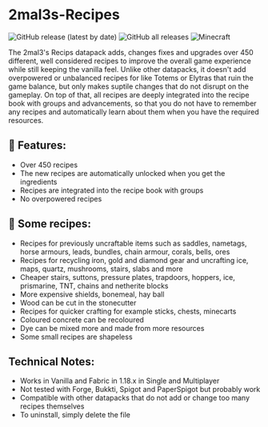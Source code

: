 # 2mal3s-Recipes
![GitHub release (latest by date)](https://img.shields.io/github/v/release/2mal3/2mal3s-Recipes?style=flat-square) ![GitHub all releases](https://img.shields.io/github/downloads/2mal3/2mal3s-Recipes/total?style=flat-square) ![Minecraft](https://img.shields.io/badge/Minecraft-1.18-orange?style=flat-square)

The 2mal3's Recips datapack adds, changes fixes and upgrades over 450 different, well considered recipes to improve the overall game experience while still keeping the vanilla feel. Unlike other datapacks, it doesn't add overpowered or unbalanced recipes for like Totems or Elytras that ruin the game balance, but only makes suptile changes that do not disrupt on the gameplay. On top of that, all recipes are deeply integrated into the recipe book with groups and advancements, so that you do not have to remember any recipes and automatically learn about them when you have the required resources.

## 📖 Features:
- Over 450 recipes
- The new recipes are automatically unlocked when you get the ingredients
- Recipes are integrated into the recipe book with groups
- No overpowered recipes

## 📝 Some recipes:
- Recipes for previously uncraftable items such as saddles, nametags, horse armours, leads, bundles, chain armour, corals, bells, ores
- Recipes for recycling iron, gold and diamond gear and uncrafting ice, maps, quartz, mushrooms, stairs, slabs and more
- Cheaper stairs, suttons, pressure plates, trapdoors, hoppers, ice, prismarine, TNT, chains and netherite blocks
- More expensive shields, bonemeal, hay ball
- Wood can be cut in the stonecutter
- Recipes for quicker crafting for example sticks, chests, minecarts
- Coloured concrete can be recoloured
- Dye can be mixed more and made from more resources
- Some small recipes are shapeless
 
## Technical Notes:
- Works in Vanilla and Fabric in 1.18.x in Single and Multiplayer
- Not tested with Forge, Bukkti, Spigot and PaperSpigot but probably work
- Compatible with other datapacks that do not add or change too many recipes themselves
- To uninstall, simply delete the file
